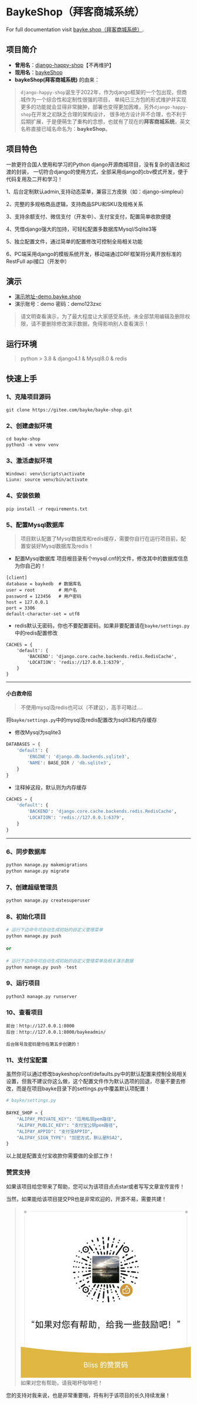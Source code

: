 # BaykeShop（拜客商城系统）

For full documentation visit [bayke.shop（拜客商城系统）](http://www.bayke.shop).

## 项目简介

- **曾用名**：[django-happy-shop](https://gitee.com/xingfugz/happy-shop)【不再维护】
- **现用名**：[baykeShop](https://gitee.com/bayke/bayke-shop/)
- **baykeShop(拜客商城系统)** 的由来：
> `django-happy-shop`诞生于2022年，作为django框架的一个包出现，但商城作为一个综合性和定制性很强的项目，
单纯已三方包的形式维护并实现更多的功能就会显得非常臃肿，部署也变得更加困难，另外`django-happy-shop`在开发之初缺乏合理的架构设计，
很多地方设计并不合理，也不利于后期扩展，于是便萌生了重构的念想，也就有了现在的**拜客商城系统**，英文名称直接已域名命名为：**baykeShop**。

## 项目特色
一款更符合国人使用和学习的Python django开源商城项目，没有复杂的语法和过渡的封装，
一切符合django的使用方式，全部采用django的cbv模式开发，便于代码复用及二开和学习！

1、后台定制默认admin,支持动态菜单，兼容三方皮肤（如：django-simpleui）

2、完整的多规格商品逻辑，支持商品SPU和SKU及规格关系

3、支持余额支付、微信支付（开发中）、支付宝支付，配置简单收款便捷

4、凭借django强大的加持，可轻松配置多数据库Mysql/Sqlite3等

5、独立配置文件，通过简单的配置修改可控制全局相关功能

6、PC端采用django的模板系统开发，移动端通过DRF框架将分离开放标准的RestFull api接口（开发中）

## 演示
- [演示地址-demo.bayke.shop](http://demo.bayke.shop)
- 演示账号：demo  密码：demo123zxc
> 请文明查看演示，为了最大程度让大家感受系统，未全部禁用编辑及删除权限，请不要删除修改演示数据，免得影响别人查看演示！

## 运行环境

> python > 3.8 & django4.1 & Mysql8.0 & redis

## 快速上手

### 1、克隆项目源码
```
git clone https://gitee.com/bayke/bayke-shop.git
```
### 2、创建虚拟环境
```
cd bayke-shop
python3 -m venv venv
```
### 3、激活虚拟环境
```
Windows: venv\Scripts\activate
Liunx: source venv/bin/activate
```
### 4、安装依赖
```
pip install -r requirements.txt
```
### 5、配置Mysql数据库

> 项目默认配置了Mysql数据库和redis缓存，需要你自行在运行项目前，配置安装好Mysql数据库及redis！

- 配置Mysql数据库
项目根目录有个mysql.cnf的文件，修改其中的数据库信息为你自己的！
```
[client]
database = baykedb  # 数据库名
user = root         # 用户名
password = 123456   # 用户密码
host = 127.0.0.1
port = 3306
default-character-set = utf8
```
- redis默认无密码，你也不要配置密码，如果非要配置请在`bayke/settings.py`中的redis配置修改
```
CACHES = {
    'default': {
        'BACKEND': 'django.core.cache.backends.redis.RedisCache',
        'LOCATION': 'redis://127.0.0.1:6379',
    }
}
```
------------------------------------------------------------------
#### 小白救命招
>不使用mysql及redis也可以（不建议），高手可略过....

将`bayke/settings.py`中的mysql及redis配置改为sqlit3和内存缓存

- 修改Mysql为sqlite3
```python
DATABASES = {
    'default': {
        'ENGINE': 'django.db.backends.sqlite3',
        'NAME': BASE_DIR / 'db.sqlite3',
    }
}
```
- 注释掉这段，默认则为内存缓存
```python
CACHES = {
    'default': {
        'BACKEND': 'django.core.cache.backends.redis.RedisCache',
        'LOCATION': 'redis://127.0.0.1:6379',
    }
}
```
------------------------------------------------------------------

### 6、同步数据库
```bash
python manage.py makemigrations
python manage.py migrate
```
### 7、创建超级管理员
```python
python manage.py createsuperuser
```
### 8、初始化项目
```python
# 运行下边命令可自动生成初始的自定义管理菜单
python manage.py push

or

# 运行下边命令可自动生成初始的自定义管理菜单及相关演示数据
python manage.py push -test
```

### 9、运行项目
```
python3 manage.py runserver
```
### 10、查看项目
```
前台：http://127.0.0.1:8000
后台：http://127.0.0.1:8000/baykeadmin/

后台账号及密码是你在第五步创建的！
```

### 11、支付宝配置

虽然你可以通过修改baykeshop/conf/defaults.py中的默认配置来控制全局相关设置，但我不建议你这么做，这个配置文件作为默认选项的回退，尽量不要去修改，而是在项目bayke目录下的settings.py中覆盖默认项配置！
```python
# bayke/settings.py

BAYKE_SHOP = {
    "ALIPAY_PRIVATE_KEY": "应用私钥pem路径",
    "ALIPAY_PUBLIC_KEY": "支付宝公钥pem路径",
    "ALIPAY_APPID": "支付宝APPID",
    "ALIPAY_SIGN_TYPE": "加密方式，默认是RSA2",
}
```
以上就是配置支付宝收款你需要做的全部工作！

### 赞赏支持

如果该项目给您带来了帮助，您可以为该项目点点star或者写写文章宣传宣传！

当然，如果能给该项目提交PR也是非常欢迎的，开源不易，需要共建！
>![如果对您有帮助，请我喝杯咖啡吧！](baykeshop/static/baykeshop/img/wx.jpg)
如果对您有帮助，请我喝杯咖啡吧！

您的支持对我来说，也是非常重要哦，将有利于该项目的长久持续发展！
